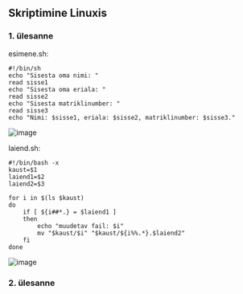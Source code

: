 ## Skriptimine Linuxis

### 1. ülesanne
esimene.sh:
```
#!/bin/sh
echo "Sisesta oma nimi: "
read sisse1
echo "Sisesta oma eriala: "
read sisse2
echo "Sisesta matriklinumber: "
read sisse3
echo "Nimi: $sisse1, eriala: $sisse2, matriklinumber: $sisse3."
```
![image](https://github.com/user-attachments/assets/50ff9663-cee6-4c97-8222-d940a8f00548)

laiend.sh:
```
#!/bin/bash -x
kaust=$1
laiend1=$2
laiend2=$3

for i in $(ls $kaust)
do
    if [ ${i##*.} = $laiend1 ]
    then
        echo "muudetav fail: $i"
        mv "$kaust/$i" "$kaust/${i%%.*}.$laiend2"
    fi
done
```
![image](https://github.com/user-attachments/assets/da6d4850-433f-4753-8a10-2f0955f8c322)


### 2. ülesanne
